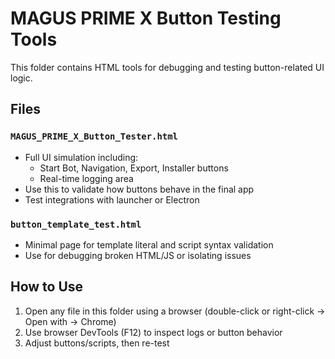 # MAGUS PRIME X Button Testing Tools

This folder contains HTML tools for debugging and testing button-related UI logic.

## Files

### `MAGUS_PRIME_X_Button_Tester.html`
- Full UI simulation including:
  - Start Bot, Navigation, Export, Installer buttons
  - Real-time logging area
- Use this to validate how buttons behave in the final app
- Test integrations with launcher or Electron

### `button_template_test.html`
- Minimal page for template literal and script syntax validation
- Use for debugging broken HTML/JS or isolating issues

## How to Use

1. Open any file in this folder using a browser (double-click or right-click → Open with → Chrome)
2. Use browser DevTools (F12) to inspect logs or button behavior
3. Adjust buttons/scripts, then re-test
